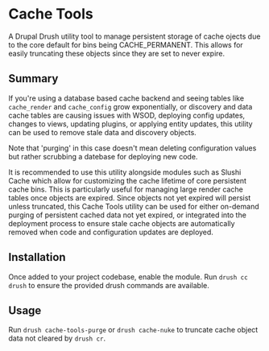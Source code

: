 # Cache Tools
A Drupal Drush utility tool to manage persistent storage of cache ojects due to the core default for bins being CACHE_PERMANENT. This allows for easily truncating these objects since they are set to never expire.

## Summary  

If you're using a database based cache backend and seeing tables like `cache_render` and `cache_config` grow exponentially, or discovery and data cache tables are causing issues with WSOD, deploying config updates, changes to views, updating plugins, or applying entity updates, this utility can be used to remove stale data and discovery objects.  

Note that 'purging' in this case doesn't mean deleting configuration values but rather scrubbing a datebase for deploying new code. 

It is recommended to use this utility alongside modules such as Slushi Cache which allow for customizing the cache lifetime of core persistent cache bins. This is particularly useful for managing large render cache tables once objects are expired. Since objects not yet expired will persist unless truncated, this Cache Tools utility can be used for either on-demand purging of persistent cached data not yet expired, or integrated into the deployment process to ensure stale cache objects are automatically removed when code and configuration updates are deployed. 

## Installation
Once added to your project codebase, enable the module. Run `drush cc drush` to ensure the provided drush commands are available. 

## Usage

Run `drush cache-tools-purge` or `drush cache-nuke` to truncate cache object data not cleared by `drush cr`.  



